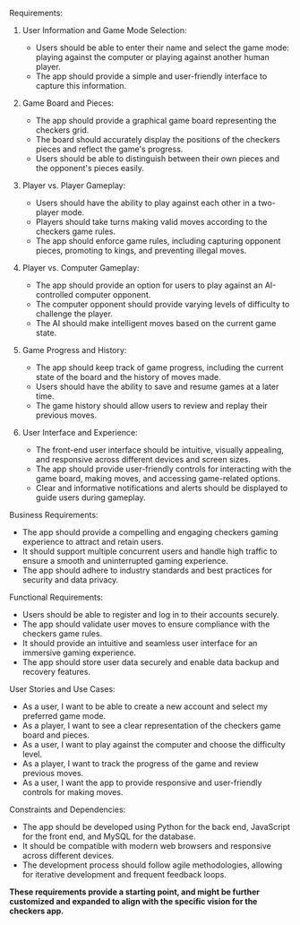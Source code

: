 Requirements:

1. User Information and Game Mode Selection:
   - Users should be able to enter their name and select the game mode: playing against the computer or playing against another human player.
   - The app should provide a simple and user-friendly interface to capture this information.

2. Game Board and Pieces:
   - The app should provide a graphical game board representing the checkers grid.
   - The board should accurately display the positions of the checkers pieces and reflect the game's progress.
   - Users should be able to distinguish between their own pieces and the opponent's pieces easily.

3. Player vs. Player Gameplay:
   - Users should have the ability to play against each other in a two-player mode.
   - Players should take turns making valid moves according to the checkers game rules.
   - The app should enforce game rules, including capturing opponent pieces, promoting to kings, and preventing illegal moves.

4. Player vs. Computer Gameplay:
   - The app should provide an option for users to play against an AI-controlled computer opponent.
   - The computer opponent should provide varying levels of difficulty to challenge the player.
   - The AI should make intelligent moves based on the current game state.

5. Game Progress and History:
   - The app should keep track of game progress, including the current state of the board and the history of moves made.
   - Users should have the ability to save and resume games at a later time.
   - The game history should allow users to review and replay their previous moves.

6. User Interface and Experience:
   - The front-end user interface should be intuitive, visually appealing, and responsive across different devices and screen sizes.
   - The app should provide user-friendly controls for interacting with the game board, making moves, and accessing game-related options.
   - Clear and informative notifications and alerts should be displayed to guide users during gameplay.

Business Requirements:
- The app should provide a compelling and engaging checkers gaming experience to attract and retain users.
- It should support multiple concurrent users and handle high traffic to ensure a smooth and uninterrupted gaming experience.
- The app should adhere to industry standards and best practices for security and data privacy.

Functional Requirements:
- Users should be able to register and log in to their accounts securely.
- The app should validate user moves to ensure compliance with the checkers game rules.
- It should provide an intuitive and seamless user interface for an immersive gaming experience.
- The app should store user data securely and enable data backup and recovery features.

User Stories and Use Cases:
- As a user, I want to be able to create a new account and select my preferred game mode.
- As a player, I want to see a clear representation of the checkers game board and pieces.
- As a user, I want to play against the computer and choose the difficulty level.
- As a player, I want to track the progress of the game and review previous moves.
- As a user, I want the app to provide responsive and user-friendly controls for making moves.

Constraints and Dependencies:
- The app should be developed using Python for the back end, JavaScript for the front end, and MySQL for the database.
- It should be compatible with modern web browsers and responsive across different devices.
- The development process should follow agile methodologies, allowing for iterative development and frequent feedback loops.

**These requirements provide a starting point, and might be further customized and expanded to align with the specific vision for the checkers app.**
